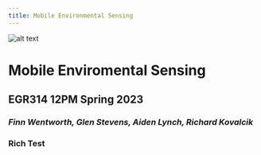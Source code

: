 ```yaml
---
title: Mobile Environmental Sensing
---
```

![alt text](https://cdn.discordapp.com/attachments/1062098040674074644/1064747753466503188/unknown.png)
# __Mobile Enviromental Sensing__

## EGR314 12PM Spring 2023

### *Finn Wentworth, Glen Stevens, Aiden Lynch, Richard Kovalcik*
### Rich Test
